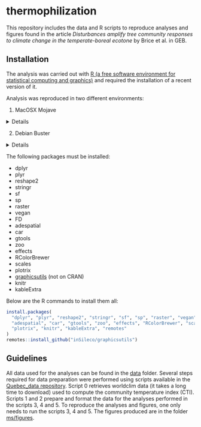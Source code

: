 # thermophilization

This repository includes the data and R scripts to reproduce analyses and figures found in the article *Disturbances amplify tree community responses to climate change in the temperate-boreal ecotone* by Brice et al. in GEB.


## Installation

The analysis was carried out with [R (a free software environment for statistical computing and graphics)](https://www.r-project.org/) and required the installation of a recent version of it.

Analysis was reproduced in two different environments:

1. MacOSX Mojave

<details>
R version 3.5.1 (2018-07-02)
Platform: x86_64-apple-darwin18.0.0 (64-bit)
Running under: macOS  10.14.4

Matrix products: default
BLAS: /System/Library/Frameworks/Accelerate.framework/Versions/A/Frameworks/vecLib.framework/Versions/A/libBLAS.dylib
LAPACK: /System/Library/Frameworks/Accelerate.framework/Versions/A/Frameworks/vecLib.framework/Versions/A/libLAPACK.dylib

locale:
[1] en_CA.UTF-8/en_CA.UTF-8/en_CA.UTF-8/C/en_CA.UTF-8/en_CA.UTF-8

attached base packages:
[1] stats     graphics  grDevices utils     datasets  methods   base     

other attached packages:
 [1] graphicsutils_1.2-1 kableExtra_1.0.1    knitr_1.21          plotrix_3.7-4      
 [5] scales_1.0.0        RColorBrewer_1.1-2  effects_4.0-3       zoo_1.8-4          
 [9] gtools_3.8.1        car_3.0-2           carData_3.0-2       adespatial_0.3-2   
[13] FD_1.0-12           geometry_0.3-6      magic_1.5-9         abind_1.4-5        
[17] ape_5.2             ade4_1.7-13         vegan_2.5-4         lattice_0.20-35    
[21] permute_0.9-4       raster_2.8-4        sp_1.3-1            sf_0.7-1           
[25] stringr_1.3.1       reshape2_1.4.3      plyr_1.8.4          dplyr_0.7.8        

loaded via a namespace (and not attached):
 [1] minqa_1.2.4         colorspace_1.4-0    seqinr_3.4-5        deldir_0.1-15      
 [5] class_7.3-14        rio_0.5.10          rprojroot_1.3-2     rstudioapi_0.9.0   
 [9] xml2_1.2.0          codetools_0.2-15    splines_3.5.1       nloptr_1.2.1       
[13] phylobase_0.8.4     cluster_2.0.7-1     shiny_1.2.0         readr_1.1.1        
[17] compiler_3.5.1      httr_1.3.1          backports_1.1.3     adegraphics_1.0-12
[21] assertthat_0.2.0    Matrix_1.2-14       lazyeval_0.2.1      survey_3.34        
[25] later_0.7.5         htmltools_0.3.6     prettyunits_1.0.2   tools_3.5.1        
[29] bindrcpp_0.2.2      igraph_1.2.2        coda_0.19-2         gtable_0.2.0       
[33] glue_1.3.0          gmodels_2.18.1      Rcpp_1.0.0          cellranger_1.1.0   
[37] spdep_0.7-9         gdata_2.18.0        nlme_3.1-137        xfun_0.4           
[41] adephylo_1.1-11     rvest_0.3.2         openxlsx_4.1.0      lme4_1.1-19        
[45] mime_0.6            XML_3.98-1.16       LearnBayes_2.15.1   MASS_7.3-50        
[49] hms_0.4.2           promises_1.0.1      parallel_3.5.1      expm_0.999-3       
[53] yaml_2.2.0          curl_3.2            ggplot2_3.1.0       latticeExtra_0.6-28
[57] stringi_1.2.4       e1071_1.7-0         boot_1.3-20         zip_1.0.0          
[61] spData_0.2.9.4      rlang_0.3.1         pkgconfig_2.0.2     rncl_0.8.3         
[65] evaluate_0.12       purrr_0.2.5         bindr_0.1.1         tidyselect_0.2.5   
[69] magrittr_1.5        R6_2.3.0            DBI_1.0.0           pillar_1.3.1       
[73] haven_1.1.2         foreign_0.8-70      mgcv_1.8-24         units_0.6-1        
[77] survival_2.42-3     nnet_7.3-12         tibble_2.0.1        crayon_1.3.4       
[81] uuid_0.1-2          KernSmooth_2.23-15  rmarkdown_1.10      progress_1.2.0     
[85] RNeXML_2.2.0        adegenet_2.1.1      grid_3.5.1          readxl_1.1.0       
[89] data.table_1.12.0   forcats_0.3.0       webshot_0.5.1       digest_0.6.18      
[93] classInt_0.2-3      xtable_1.8-3        tidyr_0.8.2         httpuv_1.4.5       
[97] munsell_0.5.0       viridisLite_0.3.0
</details>


2. Debian Buster

<details>
R version 3.5.2 (2018-12-20)
Platform: x86_64-pc-linux-gnu (64-bit)
Running under: Debian GNU/Linux 10 (buster)

Matrix products: default
BLAS: /usr/lib/x86_64-linux-gnu/openblas/libblas.so.3
LAPACK: /usr/lib/x86_64-linux-gnu/libopenblasp-r0.3.5.so

locale:
 [1] LC_CTYPE=en_US.UTF-8       LC_NUMERIC=C               LC_TIME=en_US.UTF-8       
 [4] LC_COLLATE=en_US.UTF-8     LC_MONETARY=en_US.UTF-8    LC_MESSAGES=en_US.UTF-8   
 [7] LC_PAPER=en_US.UTF-8       LC_NAME=C                  LC_ADDRESS=C              
[10] LC_TELEPHONE=C             LC_MEASUREMENT=en_US.UTF-8 LC_IDENTIFICATION=C       

attached base packages:
[1] stats     graphics  grDevices utils     datasets  methods   base     

other attached packages:
 [1] raster_2.8-19       sp_1.3-1            kableExtra_1.1.0    knitr_1.23         
 [5] effects_4.1-0       FD_1.0-12           geometry_0.4.1      ape_5.3            
 [9] ade4_1.7-13         gtools_3.8.1        car_3.0-2           carData_3.0-2      
[13] graphicsutils_1.3-0 scales_1.0.0        RColorBrewer_1.1-2  sf_0.7-3           
[17] zoo_1.8-4           vegan_2.5-4         lattice_0.20-38     permute_0.9-5      
[21] adespatial_0.3-4    reshape2_1.4.3      dplyr_0.8.0.1      

loaded via a namespace (and not attached):
  [1] minqa_1.2.4         colorspace_1.4-0    seqinr_3.4-5        deldir_0.1-16      
  [5] class_7.3-15        rio_0.5.16          estimability_1.3    rstudioapi_0.9.0   
  [9] xml2_1.2.0          codetools_0.2-16    splines_3.5.2       nloptr_1.2.1       
 [13] phylobase_0.8.6     cluster_2.0.7-1     shiny_1.2.0         readr_1.3.1        
 [17] compiler_3.5.2      httr_1.4.0          adegraphics_1.0-15  assertthat_0.2.0   
 [21] Matrix_1.2-17       lazyeval_0.2.2      survey_3.35-1       later_0.8.0        
 [25] htmltools_0.3.6     prettyunits_1.0.2   tools_3.5.2         igraph_1.2.4.1     
 [29] coda_0.19-2         gtable_0.2.0        glue_1.3.0          gmodels_2.18.1     
 [33] Rcpp_1.0.0          cellranger_1.1.0    spdep_1.1-2         gdata_2.18.0       
 [37] nlme_3.1-137        xfun_0.7            stringr_1.4.0       adephylo_1.1-11    
 [41] rvest_0.3.2         openxlsx_4.1.0      lme4_1.1-21         mime_0.6           
 [45] XML_3.98-1.19       LearnBayes_2.15.1   MASS_7.3-51.1       hms_0.4.2          
 [49] promises_1.0.1      parallel_3.5.2      expm_0.999-3        curl_3.3           
 [53] ggplot2_3.1.0       latticeExtra_0.6-28 stringi_1.4.3       highr_0.7          
 [57] plotrix_3.7-4       e1071_1.7-0.1       boot_1.3-20         zip_2.0.2          
 [61] spData_0.3.0        rlang_0.3.1         pkgconfig_2.0.2     rncl_0.8.3         
 [65] evaluate_0.13       purrr_0.3.2         tidyselect_0.2.5    plyr_1.8.4         
 [69] magrittr_1.5        R6_2.4.0            DBI_1.0.0           pillar_1.3.1       
 [73] haven_2.1.0         foreign_0.8-71      mgcv_1.8-27         units_0.6-2        
 [77] survival_2.43-3     abind_1.4-5         nnet_7.3-12         tibble_2.1.1       
 [81] crayon_1.3.4        uuid_0.1-2          KernSmooth_2.23-15  rmarkdown_1.12     
 [85] progress_1.2.0      RNeXML_2.3.0        adegenet_2.1.1      grid_3.5.2         
 [89] readxl_1.3.1        data.table_1.12.0   forcats_0.4.0       webshot_0.5.1      
 [93] digest_0.6.18       classInt_0.3-1      xtable_1.8-3        tidyr_0.8.3        
 [97] httpuv_1.5.1        munsell_0.5.0       viridisLite_0.3.0   magic_1.5-9

</details>


The following packages must be installed:

- dplyr
- plyr
- reshape2
- stringr
- sf
- sp
- raster
- vegan
- FD
- adespatial
- car
- gtools
- zoo
- effects
- RColorBrewer
- scales
- plotrix
- [graphicsutils](https://github.com/inSileco/graphicsutils) (not on CRAN)
- knitr
- kableExtra


Below are the R commands to install them all:

```R
install.packages(
  "dplyr", "plyr", "reshape2", "stringr", "sf", "sp", "raster", "vegan", "FD",
  "adespatial", "car", "gtools", "zoo", "effects", "RColorBrewer", "scales",
  "plotrix", "knitr", "kableExtra", "remotes"
)
remotes::install_github("inSileco/graphicsutils")
```


## Guidelines

All data used for the analyses can be found in the
[data](https://github.com/mhBrice/thermophilization/tree/master/data) folder.
Several steps required for data preparation were performed using scripts
available in the [Quebec_data
repository](https://github.com/mhBrice/Quebec_data). Script 0 retrieves
worldclim data (it takes a long time to download) used to compute the community
temperature index (CTI). Scripts 1 and 2 prepare and format the data for the
analyses performed in the scripts 3, 4 and 5. To reproduce the analyses and
figures, one only needs to run the scripts 3, 4 and 5. The figures produced are
in the folder
[ms/figures](https://github.com/mhBrice/thermophilization/tree/master/ms/figures).
